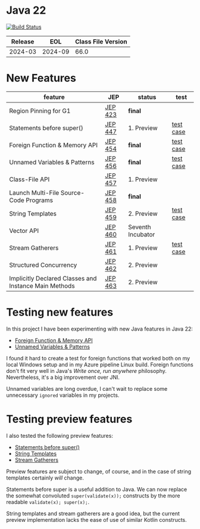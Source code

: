 # Java 22

[![Build Status](https://dev.azure.com/hbvk/java-test/_apis/build/status%2Fhbvk.java22?branchName=master)](https://dev.azure.com/hbvk/java-test/_build/latest?definitionId=41&branchName=master)

| Release | EOL     | Class File Version |
|---------|---------|--------------------|
| 2024-03 | 2024-09 | 66.0               |

# New Features

| feature                                               | JEP                                          | status            | test                                                                            |
|-------------------------------------------------------|----------------------------------------------|-------------------|---------------------------------------------------------------------------------|
| Region Pinning for G1                                 | [JEP 423](https://openjdk.java.net/jeps/423) | **final**         |                                                                                 |
| Statements before super()                             | [JEP 447](https://openjdk.java.net/jeps/447) | 1. Preview        | [test case](src/test/java/com/hbvk/jep447/Jep447StatementsBeforeSuperTest.java) |
| Foreign Function & Memory API                         | [JEP 454](https://openjdk.java.net/jeps/454) | **final**         | [test case](src/test/java/com/hbvk/jep454/Jep454ForeignFunctionsTest.java)      |
| Unnamed Variables & Patterns                          | [JEP 456](https://openjdk.java.net/jeps/456) | **final**         | [test case](src/test/java/com/hbvk/jep456/Jep456AnonymousVariableTest.java)     |
| Class-File API                                        | [JEP 457](https://openjdk.java.net/jeps/457) | 1. Preview        |                                                                                 |
| Launch Multi-File Source-Code Programs                | [JEP 458](https://openjdk.java.net/jeps/458) | **final**         |                                                                                 |
| String Templates                                      | [JEP 459](https://openjdk.java.net/jeps/459) | 2. Preview        | [test case](src/test/java/com/hbvk/jep459/Jep459StringTemplateTest.java)        |
| Vector API                                            | [JEP 460](https://openjdk.java.net/jeps/460) | Seventh Incubator |                                                                                 |
| Stream Gatherers                                      | [JEP 461](https://openjdk.java.net/jeps/461) | 1. Preview        | [test case](src/test/java/com/hbvk/jep461/Jep461GathererTest.java)              |
| Structured Concurrency                                | [JEP 462](https://openjdk.java.net/jeps/462) | 2. Preview        |                                                                                 |
| Implicitly Declared Classes and Instance Main Methods | [JEP 463](https://openjdk.java.net/jeps/463) | 2. Preview        |                                                                                 |

# Testing new features

In this project I have been experimenting with new Java features in Java 22:

* [Foreign Function & Memory API](src/test/java/com/hbvk/jep454/Jep454ForeignFunctionsTest.java)
* [Unnamed Variables & Patterns](src/test/java/com/hbvk/jep456/Jep456AnonymousVariableTest.java)

I found it hard to create a test for foreign functions that worked both on my local Windows setup and in my Azure
pipeline Linux build. Foreign functions don't fit very well in Java's _Write once, run anywhere_ philosophy.
Nevertheless, it's a big improvement over JNI.

Unnamed variables are long overdue, I can't wait to replace some unnecessary `ignored` variables in my projects.

# Testing preview features

I also tested the following preview features:

* [Statements before super()](src/test/java/com/hbvk/jep447/Jep447StatementsBeforeSuperTest.java)
* [String Templates](src/test/java/com/hbvk/jep459/Jep459StringTemplateTest.java)
* [Stream Gatherers](src/test/java/com/hbvk/jep461/Jep461GathererTest.java)

Preview features are subject to change, of course, and in the case of string templates certainly _will_ change.

Statements before super is a useful addition to Java. We can now replace the somewhat convoluted `super(validate(x));`
constructs by the more readable `validate(x); super(x);`.

String templates and stream gatherers are a good idea, but the current preview implementation lacks the ease of use of
similar Kotlin constructs.